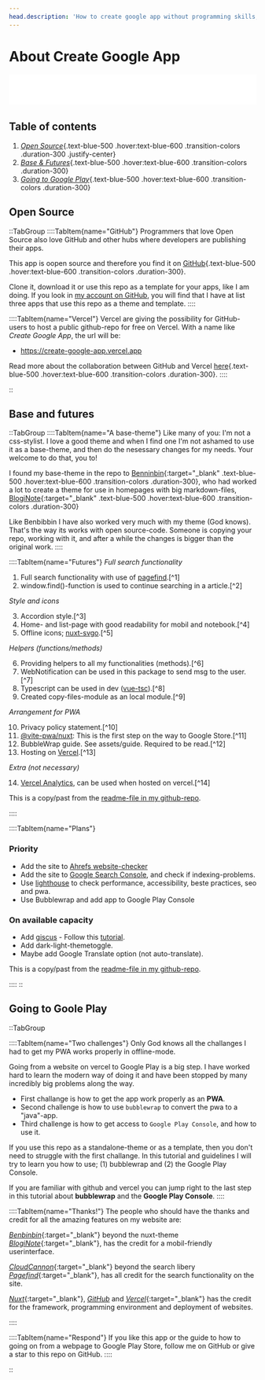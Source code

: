 ```yaml
---
head.description: 'How to create google app without programming skills, in less than one week? Read this tutorial and find out!'
---
```


# About Create Google App
![](text-logo.svg)

## Table of contents
1. [*Open Source*](#open-source){.text-blue-500 .hover:text-blue-600 .transition-colors .duration-300 .justify-center}
2. [*Base & Futures*](#base-and-futures){.text-blue-500 .hover:text-blue-600 .transition-colors .duration-300}
3. [*Going to Google Play*](#going-to-goole-play){.text-blue-500 .hover:text-blue-600 .transition-colors .duration-300}

## Open Source
::TabGroup
::::TabItem{name="GitHub"}
Programmers that love Open Source also love GitHub and other hubs where developers are publishing their apps.

This app is oopen source and therefore you find it on [GitHub](https://github.com/lovkyndig/create-google-app){.text-blue-500 .hover:text-blue-600 .transition-colors .duration-300}.

Clone it, download it or use this repo as a template for your apps, like I am doing. If you look in [my account on GitHub](https://github.com/lovkyndig), you will find that I have at list three apps that use this repo as a theme and template.
::::

::::TabItem{name="Vercel"}
Vercel are giving the possibility for GitHub-users to host a public github-repo for free on Vercel. With a name like _Create Google App_, the url will be:
- https://create-google-app.vercel.app

Read more about the collaboration between GitHub and Vercel [here](https://vercel.com/docs/deployments/git/vercel-for-github){.text-blue-500 .hover:text-blue-600 .transition-colors .duration-300}.
::::

::

## Base and futures
::TabGroup
::::TabItem{name="A base-theme"}
Like many of you: I'm not a css-stylist. I love a good theme and when I find one I'm not ashamed to use it as a base-theme, and then do the nesessary changes for my needs. Your welcome to do that, you to! 

I found my base-theme in the repo to [Benninbin](https://github.com/Benbinbin){:target="_blank" .text-blue-500 .hover:text-blue-600 .transition-colors .duration-300}, who had worked a lot to create a theme for use in homepages with big markdown-files, [BlogiNote](https://github.com/Benbinbin/BlogiNote){:target="_blank" .text-blue-500 .hover:text-blue-600 .transition-colors .duration-300}

Like Benbibbin I have also worked very much with my theme (God knows). That's the way its works with open source-code. Someone is copying your repo, working with it, and after a while the changes is bigger than the original work.
::::

::::TabItem{name="Futures"}
_Full search functionality_  

1. Full search functionality with use of [pagefind](https://pagefind.app/).[^1]  
2. window.find()-function is used to continue searching in a article.[^2]

_Style and icons_  

3. Accordion style.[^3]  
4. Home- and list-page with good readability for mobil and notebook.[^4]  
5. Offline icons; [nuxt-svgo](https://www.npmjs.com/package/nuxt-svgo).[^5]

_Helpers (functions/methods)_  

6. Providing helpers to all my functionalities (methods).[^6]  
7. WebNotification can be used in this package to send msg to the user.[^7]  
8. Typescript can be used in dev ([vue-tsc](https://www.npmjs.com/package/vue-tsc)).[^8]  
9. Created copy-files-module as an local module.[^9]

_Arrangement for PWA_  

10. Privacy policy statement.[^10]  
11. [@vite-pwa/nuxt](https://www.npmjs.com/package/@vite-pwa/nuxt): This is the first step on the way to Google Store.[^11]  
12. BubbleWrap guide. See assets/guide. Required to be read.[^12]  
13. Hosting on [Vercel](https://vercel.com/docs/deployments/git/vercel-for-github).[^13]

_Extra (not necessary)_  

14. [Vercel Analytics](https://vercel.com/analytics), can be used when hosted on vercel.[^14]  

This is a copy/past from the [readme-file in my github-repo](https://github.com/lovkyndig/create-google-app#readme).

::::

::::TabItem{name="Plans"}
### Priority
- Add the site to [Ahrefs website-checker](https://ahrefs.com/website-checker)
- Add the site to [Google Search Console](https://search.google.com/search-console/about), and check if indexing-problems.
- Use [lighthouse](https://lighthouse-metrics.com/) to check performance, accessibility, beste practices, seo and pwa.
- Use Bubblewrap and add app to Google Play Console

### On available capacity
- Add [giscus](https://giscus.app/) - Follow this [tutorial](https://www.freecodecamp.org/news/github-discussions-as-chat-system/).
- Add dark-light-themetoggle.
- Maybe add Google Translate option (not auto-translate).

This is a copy/past from the [readme-file in my github-repo](https://github.com/lovkyndig/create-google-app#readme).

::::
::

## Going to Goole Play
::TabGroup

::::TabItem{name="Two challenges"}
Only God knows all the challanges I had to get my PWA works properly in offline-mode.

Going from a website on vercel to Google Play is a big step. I have worked hard to learn the modern way of doing it and have been stopped by many incredibly big problems along the way.
- First challange is how to get the app work properly as an **PWA**.
- Second challenge is how to use `bubblewrap` to convert the pwa to a "java"-app.
- Third challenge is how to get access to `Google Play Console`, and how to use it.

If you use this repo as a standalone-theme or as a template, then you don't need to struggle with the first challange. In this tutorial and guidelines I will try to learn you how to use; (1) bubblewrap and (2) the Google Play Console.

If you are familiar with github and vercel you can jump right to the last step in this tutorial about **bubblewrap** and the **Google Play Console**.
::::

::::TabItem{name="Thanks!"}
The people who should have the thanks and credit for all the amazing features on my website are:

[_Benbinbin_](https://github.com/Benbinbin){:target="_blank"} beyond the nuxt-theme [_BlogiNote_](https://github.com/Benbinbin/BlogiNote){:target="_blank"}, has the credit for a mobil-friendly userinterface.

[_CloudCannon_](https://github.com/CloudCannon){:target="_blank"} beyond the search libery [_Pagefind_](https://pagefind.app/){:target="_blank"}, has all credit for the search functionality on the site.

[_Nuxt_](https://nuxt.com/){:target="_blank"}, [_GitHub_](https://github.com) and [_Vercel_](https://vercel.com/docs/concepts/deployments/git/vercel-for-github){:target="_blank"} has the credit for the framework, programming environment and deployment of websites.

::::

::::TabItem{name="Respond"}
If you like this app or the guide to how to going on from a webpage to Google Play Store, follow me on GitHub or give a star to this repo on GitHub.
::::

::
